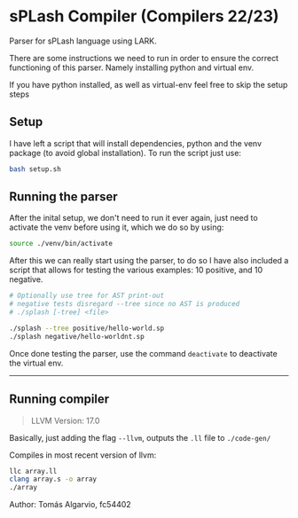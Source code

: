 # sPLash Compiler (Compilers 22/23)

Parser for sPLash language using LARK.

There are some instructions we need to run in order to ensure the correct functioning of this parser. Namely installing python and virtual env.

If you have python installed, as well as virtual-env feel free to skip the setup steps

## Setup

I have left a script that will install dependencies, python and the venv package (to avoid global installation). To run the script just use:

```bash
bash setup.sh
```

## Running the parser

After the inital setup, we don't need to run it ever again, just need to activate the venv before using it, which we do so by using:

```bash
source ./venv/bin/activate
```

After this we can really start using the parser, to do so I have also included a script that allows for testing the various examples: 10 positive, and 10 negative.

```bash
# Optionally use tree for AST print-out
# negative tests disregard --tree since no AST is produced
# ./splash [-tree] <file>

./splash --tree positive/hello-world.sp 
./splash negative/hello-worldnt.sp

```

Once done testing the parser, use the command `deactivate` to deactivate the virtual env.

----

## Running compiler

> LLVM Version: 17.0

Basically, just adding the flag `--llvm`, outputs the `.ll` file to `./code-gen/`

Compiles in most recent version of llvm:

```bash
llc array.ll
clang array.s -o array
./array
```

Author: Tomás Algarvio, fc54402
